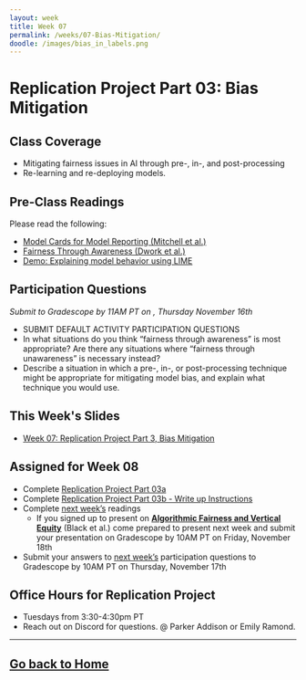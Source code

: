 ```yaml
---
layout: week
title: Week 07
permalink: /weeks/07-Bias-Mitigation/
doodle: /images/bias_in_labels.png
---
```


# Replication Project Part 03: Bias Mitigation

## Class Coverage
* Mitigating fairness issues in AI through pre-, in-, and post-processing
* Re-learning and re-deploying models. 

## Pre-Class Readings
Please read the following:
* [Model Cards for Model Reporting (Mitchell et al.)](https://arxiv.org/abs/1810.03993)
* [Fairness Through Awareness (Dwork et al.)](https://arxiv.org/abs/1104.3913)
* [Demo: Explaining model behavior using LIME](https://nbviewer.org/github/Trusted-AI/AIF360/blob/master/examples/demo_lime.ipynb)

## Participation Questions 
_Submit to Gradescope by 11AM PT on , Thursday November 16th_
* SUBMIT DEFAULT ACTIVITY PARTICIPATION QUESTIONS
* In what situations do you think “fairness through awareness” is most appropriate? Are there any situations where “fairness through unawareness” is necessary instead?
* Describe a situation in which a pre-, in-, or post-processing technique might be appropriate for mitigating model bias, and explain what technique you would use.

## This Week's Slides
* [Week 07: Replication Project Part 3, Bias Mitigation](https://github.com/deloitte-capstone/responsible-ai/blob/master/notes/week-07/week-7-draft.pdf)

## Assigned for Week 08
* Complete [Replication Project Part 03a](https://github.com/deloitte-capstone/responsible-ai/blob/master/notes/week-07/replication-project-part-03a-bias-mitigation.ipynb)
* Complete [Replication Project Part 03b - Write up Instructions](https://github.com/deloitte-capstone/responsible-ai/blob/master/notes/week-07/replication-project-part-03b-bias-mitigation.ipynb)
* Complete [next week’s](https://deloitte-capstone.github.io/responsible-ai/weeks/08-Capstone-Planning-Techno-Solutionism/) readings
    * If you signed up to present on [**Algorithmic Fairness and Vertical Equity**](https://arxiv.org/abs/2206.09875) (Black et al.) come prepared to present next week and submit your presentation on Gradescope by 10AM PT on Friday, November 18th
* Submit your answers to [next week’s](https://deloitte-capstone.github.io/responsible-ai/weeks/08-Capstone-Planning-Techno-Solutionism/) participation questions to Gradescope by 10AM PT on Thursday, November 17th

## Office Hours for Replication Project
* Tuesdays from 3:30-4:30pm PT
* Reach out on Discord for questions. @ Parker Addison or Emily Ramond.

---
[Go back to Home](https://deloitte-capstone.github.io/responsible-ai/)
---
